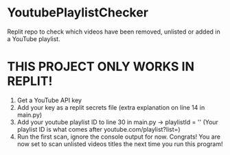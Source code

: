 # YoutubePlaylistChecker
Replit repo to check which videos have been removed, unlisted or added in a YouTube playlist.

# THIS PROJECT ONLY WORKS IN REPLIT!
1. Get a YouTube API key
2. Add your key as a replit secrets file 
   (extra explanation on line 14 in main.py)
3. Add your youtube playlist ID to line 30 in main.py -> playlistId = ''
   (Your playlist ID is what comes after youtube.com/playlist?list=)
5. Run the first scan, ignore the console output for now.
Congrats! You are now set to scan unlisted videos titles the next time you run this program!

